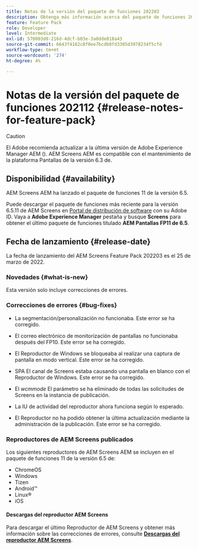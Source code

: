 ```yaml
---
title: Notas de la versión del paquete de funciones 202203
description: Obtenga más información acerca del paquete de funciones 202203 de AEM Screens lanzado el 25 de marzo de 2022.
feature: Feature Pack
role: Developer
level: Intermediate
exl-id: 570003d8-216d-4dcf-b03e-3a0dde818a43
source-git-commit: 6643f4162c8f0ee7bcdb0fd3305d3978234f5cfd
workflow-type: tm+mt
source-wordcount: '274'
ht-degree: 4%

---
```


# Notas de la versión del paquete de funciones 202112 {#release-notes-for-feature-pack}

>[!CAUTION]
>El Adobe recomienda actualizar a la última versión de Adobe Experience Manager AEM (). AEM Screens AEM es compatible con el mantenimiento de la plataforma Pantallas de la versión 6.3 de.

## Disponibilidad {#availability}

AEM Screens AEM ha lanzado el paquete de funciones 11 de la versión 6.5.

Puede descargar el paquete de funciones más reciente para la versión 6.5.11 de AEM Screens en [Portal de distribución de software](https://experience.adobe.com/#/downloads/content/software-distribution/es/aem.html) con su Adobe ID. Vaya a **Adobe Experience Manager** pestaña y busque **Screens** para obtener el último paquete de funciones titulado **AEM Pantallas FP11 de 6.5**.

## Fecha de lanzamiento {#release-date}

La fecha de lanzamiento del AEM Screens Feature Pack 202203 es el 25 de marzo de 2022.

### Novedades {#what-is-new}

Esta versión solo incluye correcciones de errores.

### Correcciones de errores {#bug-fixes}

* La segmentación/personalización no funcionaba. Este error se ha corregido.

* El correo electrónico de monitorización de pantallas no funcionaba después del FP10. Este error se ha corregido.

* El Reproductor de Windows se bloqueaba al realizar una captura de pantalla en modo vertical. Este error se ha corregido.

* SPA El canal de Screens estaba causando una pantalla en blanco con el Reproductor de Windows. Este error se ha corregido.

* El *wcmmode* El parámetro se ha eliminado de todas las solicitudes de Screens en la instancia de publicación.

* La IU de actividad del reproductor ahora funciona según lo esperado.

* El Reproductor no ha podido obtener la última actualización mediante la administración de la publicación. Este error se ha corregido.

### Reproductores de AEM Screens publicados

Los siguientes reproductores de AEM Screens AEM se incluyen en el paquete de funciones 11 de la versión 6.5 de:

* ChromeOS
* Windows
* Tizen
* Android™
* Linux®
* iOS

#### Descargas del reproductor AEM Screens

Para descargar el último Reproductor de AEM Screens y obtener más información sobre las correcciones de errores, consulte **[Descargas del reproductor AEM Screens](https://download.macromedia.com/screens/index.html)**.
